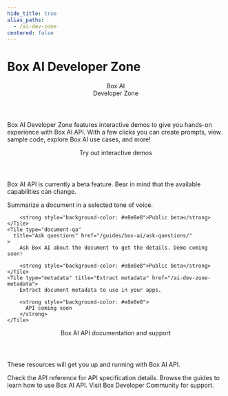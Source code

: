 ```yaml
---
hide_title: true
alias_paths:
  - /ai-dev-zone
centered: false
---
```

# Box AI Developer Zone

<Centered wide id="ai-developer-zone" >
  <HeroImage type="AiDevZone" imageWidth="548" imageHeight="493">
    <Header>
      Box AI</br>
      Developer Zone
    </Header>

Box AI Developer Zone features interactive
demos to give you hands-on experience with Box AI API.
With a few clicks you can create prompts,
view sample code, explore Box AI use cases, and more!
  </HeroImage>
</Centered>

<Centered mid>
  <Header>
    Try out interactive demos
  </Header>
    <p style="text-align: left; margin-left: 0;">
      Box AI API is currently a beta feature. Bear in mind that
      the available capabilities can change.
    </p>
  <TileGrid rows="3">
    <Tile type="summarisation" title="Get a summary" href="/ai-dev-zone-summary">
        Summarize a document in a selected tone of voice. 

        <strong style="background-color: #e8e8e8">Public beta</strong>
    </Tile>
    <Tile type="document-qa"
      title="Ask questions" href="/guides/box-ai/ask-questions/"
    >
        Ask Box AI about the document to get the details. Demo coming soon!

        <strong style="background-color: #e8e8e8">Public beta</strong>
    </Tile>
    <Tile type="metadata" title="Extract metadata" href="/ai-dev-zone-metadata">
        Extract document metadata to use in your apps.

        <strong style="background-color: #e8e8e8">
          API coming soon
        </strong>
    </Tile>
  </TileGrid>
</Centered>

<Centered mid>
  <Header>
    Box AI API documentation and support
  </Header>
  <p style="text-align: left; margin-left: 0;">
    These resources will get you up and running with Box AI API.
  </p>

  <TileGrid rows="3">
    <Tile type="document" title="AI API reference"
      href="/reference/resources/intelligence/">
        Check the API reference for API specification details.
    </Tile>
    <Tile type="leaflet" title="Developer guides"
      href="/guides/box-ai/">
        Browse the guides to learn how to use Box AI API.
    </Tile>
    <Tile type="speech-bubble" title="Support"
      href="https://forum.box.com/">
        Visit Box Developer Community for support.
    </Tile>
  </TileGrid>
</Centered>
